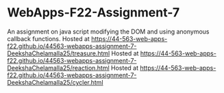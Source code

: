 # WebApps-F22-Assignment-7
An assignment on java script modifying the DOM and using anonymous callback functions.
Hosted at 
 https://44-563-web-apps-f22.github.io/44563-webapps-assignment-7-DeekshaChelamalla25/treasure.html
Hosted at 
 https://44-563-web-apps-f22.github.io/44563-webapps-assignment-7-DeekshaChelamalla25/reaction.html
Hosted at 
 https://44-563-web-apps-f22.github.io/44563-webapps-assignment-7-DeekshaChelamalla25/cycler.html
